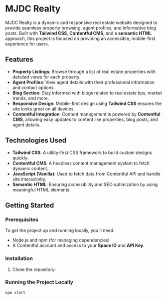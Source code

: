 # MJDC Realty

MJDC Realty is a dynamic and responsive real estate website designed to provide seamless property browsing, agent profiles, and informative blog posts. Built with **Tailwind CSS**, **Contentful CMS**, and a **semantic HTML** approach, this project is focused on providing an accessible, mobile-first experience for users.

## Features

- **Property Listings**: Browse through a list of real estate properties with detailed views for each property.
- **Agent Profiles**: View agent details with their professional information and contact options.
- **Blog Section**: Stay informed with blogs related to real estate tips, market trends, and more.
- **Responsive Design**: Mobile-first design using **Tailwind CSS** ensures the site looks great on all devices.
- **Contentful Integration**: Content management is powered by **Contentful CMS**, allowing easy updates to content like properties, blog posts, and agent details.

## Technologies Used

- **Tailwind CSS**: A utility-first CSS framework to build custom designs quickly.
- **Contentful CMS**: A headless content management system to fetch dynamic content.
- **JavaScript (Vanilla)**: Used to fetch data from Contentful API and handle site interactivity.
- **Semantic HTML**: Ensuring accessibility and SEO optimization by using meaningful HTML elements.

## Getting Started

### Prerequisites

To get the project up and running locally, you'll need:

- Node.js and npm (for managing dependencies)
- A Contentful account and access to your **Space ID** and **API Key**.

### Installation

1. Clone the repository:

### Running the Project Locally

```bash
npm start
```